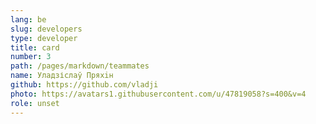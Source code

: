 ```yaml
---
lang: be
slug: developers
type: developer
title: card
number: 3
path: /pages/markdown/teammates
name: Уладзіслаў Пряхiн
github: https://github.com/vladji
photo: https://avatars1.githubusercontent.com/u/47819058?s=400&v=4
role: unset
---
```

